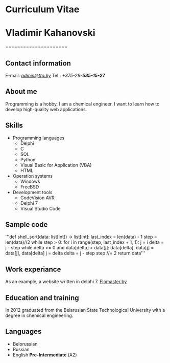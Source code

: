 # Curriculum Vitae
# Vladimir Kahanovski
=====================


## Contact information
E-mail: *admin@ttp.by*
Tel.: *+375-29-**535-15-27***


## About me
Programming is a hobby. I am a chemical engineer.
I want to learn how to develop high-quality web applications.

## Skills
* Programming languages
    + Delphi
    + C
    + SQL
    + Python
    + Visual Basic for Application (VBA)
    + HTML
* Operation systems
    + Windows
    + FreeBSD
* Development tools
    + CodeVision AVR
    + Delphi 7
    + Visual Studio Code
    

## Sample code
'''def shell_sort(data: list[int]) -> list[int]:
    last_index = len(data) - 1
    step = len(data)//2
    while step > 0:
        for i in range(step, last_index + 1, 1):
            j = i
            delta = j - step
            while delta >= 0 and data[delta] > data[j]:
                data[delta], data[j] = data[j], data[delta]
                j = delta
                delta = j - step
        step //= 2
    return data'''


## Work experiance
As an example, a website written in delphi 7.
[Flomaster.by](http://flomaster.by "Simple site")


## Education and training
In 2012 graduated from the Belarusian State Technological University with a degree in chemical engineering.

## Languages
- Belorussian
- Russian
- English **Pre-Intermediate** (А2)